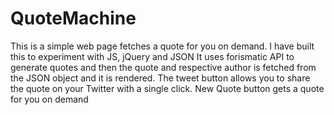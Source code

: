 # QuoteMachine
This is a simple web page fetches a quote for you on demand. I have built this to experiment with JS, jQuery and JSON
It uses forismatic API to generate quotes and then the quote and respective author is fetched from the JSON object and it is rendered.
The tweet button allows you to share the quote on your Twitter with a single click. 
New Quote button gets a quote for you on demand
